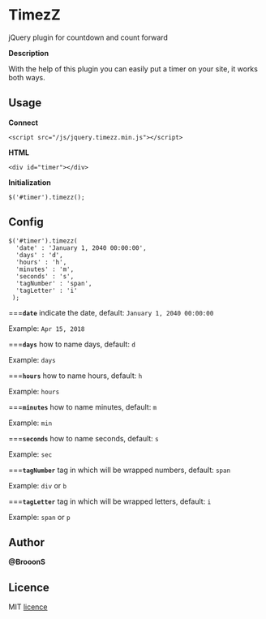 # TimezZ
jQuery plugin for countdown and count forward

**Description**

With the help of this plugin you can easily put a timer on your site, it works both ways.

## Usage

**Connect**

    <script src="/js/jquery.timezz.min.js"></script>

**HTML**

    <div id="timer"></div>
    
**Initialization**

    $('#timer').timezz();

## Config

    $('#timer').timezz(
      'date' : 'January 1, 2040 00:00:00',
      'days' : 'd',
      'hours' : 'h',
      'minutes' : 'm',
      'seconds' : 's',
      'tagNumber' : 'span',
      'tagLetter' : 'i'
     );
     
===**`date`** indicate the date, default: `January 1, 2040 00:00:00`

Example: `Apr 15, 2018`

===**`days`** how to name days, default: `d`

Example: `days`

===**`hours`** how to name hours, default: `h`

Example: `hours`

===**`minutes`** how to name minutes, default: `m`

Example: `min`

===**`seconds`** how to name seconds, default: `s`

Example: `sec`

===**`tagNumber`** tag in which will be wrapped numbers, default: `span`

Example: `div` or `b`

===**`tagLetter`** tag in which will be wrapped letters, default: `i`

Example: `span` or `p`

## Author

**@BrooonS**

## Licence
MIT [licence](https://github.com/BrooonS/TimezZ/blob/master/LICENSE)